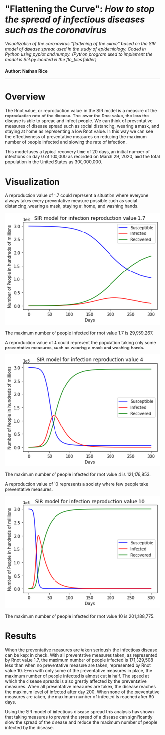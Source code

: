 # "Flattening the Curve": _How to stop the spread of infectious diseases such as the coronavirus_ 
_Visualization of the coronavirus "flattening of the curve" based on the SIR model of disease spread 
used in the study of epidemiology. Coded in Python using pyplot and numpy. (Python program used to 
implement the model is SIR.py located in the ftc_files folder)_

#### Author: Nathan Rice

---

# Overview
The Rnot value, or reproduction value, in the SIR model is a measure of the reproduction rate of the 
disease. The lower the Rnot value, the less the disease is able to spread and infect people. We can think 
of preventative measures of disease spread such as social distancing, wearing a mask, and staying at 
home as representing a low Rnot value. In this way we can see the effectiveness of preventative measures 
on reducing the maximum number of people infected and slowing the rate of infection.

This model uses a typical recovery time of 20 days, an initial number of infections on day 0 of 100,000
as recorded on March 29, 2020, and the total population in the United States as 300,000,000.

# Visualization

A reproduction value of 1.7 could represent a situation where everyone always takes every preventative 
measure possible such as social distancing, wearing a mask, staying at home, and washing hands.

<p align="center">
   <img src="ftc_files/rnot1.7.png" width="600px">
</p>
The maximum number of people infected for rnot value 1.7 is 29,959,267.

A reproduction value of 4 could represent the population taking only some preventative measures, such as
wearing a mask and washing hands.

<p align="center">
   <img src="ftc_files/rnot4.png" width="600px">
</p>
The maximum number of people infected for rnot value 4 is 121,176,853.

A reproduction value of 10 represents a society where few people take preventative measures.

<p align="center">
   <img src="ftc_files/rnot10.png" width="600px">
</p>
The maximum number of people infected for rnot value 10 is 201,288,775.

# Results
When the preventative measures are taken seriously the infectious disease can be kept in check. With all
preventative measures taken, as represented by Rnot value 1.7, the maximum number of people infected is
171,329,508 less than when no preventative measure are taken, represented by Rnot value 10. Even with 
only some of the preventative measures in place, the maximum number of people infected is almost cut in
half. The speed at which the disease spreads is also greatly affected by the preventative measures. 
When all preventative measures are taken, the disease reaches the maximum level of infected after day 200.
When none of the preventative measures are taken, the maximum number of infected is reached after 50 days.

Using the SIR model of infectious disease spread this analysis has shown that taking measures to prevent
the spread of a disease can significantly slow the spread of the disease and reduce the maximum number of
people infected by the disease.